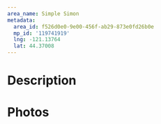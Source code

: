 ```yaml
---
area_name: Simple Simon
metadata:
  area_id: f526d0e0-9e00-456f-ab29-873e0fd26b0e
  mp_id: '119741919'
  lng: -121.13764
  lat: 44.37008
---
```

# Description

# Photos

